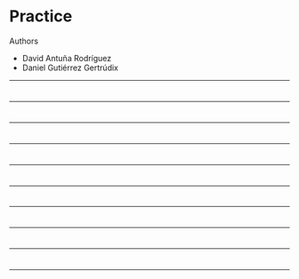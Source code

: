 # Practice
Authors
 - David Antuña Rodríguez
 - Daniel Gutiérrez Gertrúdix

------
###

```json

```

------
###

```json

```

------
###

```json

```

------
###

```json

```

------
###

```json

```

------
###

```json

```

------
###

```json

```

------
###

```json

```

------
###

```json

```
------
###

```json

```